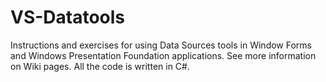 # VS-Datatools
Instructions and exercises for using Data Sources tools in Window Forms and Windows Presentation Foundation applications. See more information on Wiki pages. All the code is written in C#. 
